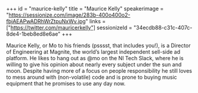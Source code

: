 +++
id = "maurice-kelly"
title = "Maurice Kelly"
speakerimage = "https://sessionize.com/image/283b-400o400o2-fbjAEAPwADRhWrZtpuNxWv.jpg"
links = ["https://twitter.com/mauricerkelly"]
sessionizeId = "34ecdb88-c31c-407c-8de4-1beb8ed8e6ae"
+++

Maurice Kelly, or Mo to his friends (psssst, that includes you!), is a Director of Engineering at Magnite, the world’s largest independent sell-side ad platform. He likes to hang out as @mo on the NI Tech Slack, where he is willing to give his opinion about nearly every subject under the sun and moon. Despite having more of a focus on people responsibility he still loves to mess around with (non-volatile) code and is prone to buying music equipment that he promises to use any day now.